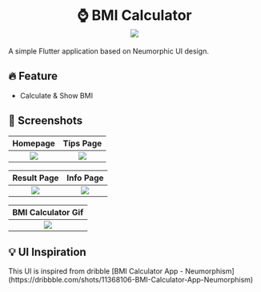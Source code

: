 <h1 align="center">⌚ BMI Calculator
<br>
<img src="https://img.shields.io/github/license/mashape/apistatus.svg?style=flat-square">
</h1>

A simple Flutter application based on Neumorphic UI design.

<h2>🔥 Feature</h2>

- Calculate & Show BMI

<h2>📱 Screenshots</h2>

|                                                          Homepage                                                      |                                                   Tips Page                                                    |
|:----------------------------------------------------------------------------------------------------------------------:|:--------------------------------------------------------------------------------------------------------------:|
| ![](https://github.com/alirzadev/BMI-Calculator/blob/master/screenshots/HomePage.jpg?raw=true) | ![](https://github.com/alirzadev/BMI-Calculator/blob/master/screenshots/TipsPage.jpg?raw=true) |

|                                                          Result Page                                                   |                                                   Info Page                                                    |
|:----------------------------------------------------------------------------------------------------------------------:|:--------------------------------------------------------------------------------------------------------------:|
| ![](https://github.com/alirzadev/BMI-Calculator/blob/master/screenshots/ResultPage.jpg?raw=true) | ![](https://github.com/alirzadev/BMI-Calculator/blob/master/screenshots/InfoPage.jpg?raw=true) |

|                                                          BMI Calculator Gif                                            |
|:----------------------------------------------------------------------------------------------------------------------:|
| ![](https://github.com/alirzadev/BMI-Calculator/blob/master/screenshots/BmiCalculator.gif?raw=true) |

<h2>💡 UI Inspiration</h2>
This UI is inspired from dribble [BMI Calculator App - Neumorphism](https://dribbble.com/shots/11368106-BMI-Calculator-App-Neumorphism)
